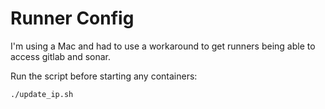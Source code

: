 # Runner Config

I'm using a Mac and had to use a workaround to get runners being able to access gitlab and sonar.

Run the script before starting any containers:

```shell
./update_ip.sh
```